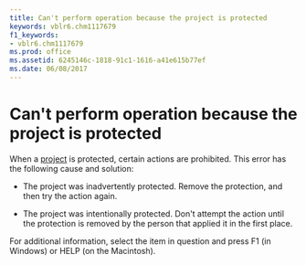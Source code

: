 ```yaml
---
title: Can't perform operation because the project is protected
keywords: vblr6.chm1117679
f1_keywords:
- vblr6.chm1117679
ms.prod: office
ms.assetid: 6245146c-1818-91c1-1616-a41e615b77ef
ms.date: 06/08/2017
---
```



# Can't perform operation because the project is protected

When a [project](../../Glossary/vbe-glossary.md) is protected, certain actions are prohibited. This error has the following cause and solution:



- The project was inadvertently protected. Remove the protection, and then try the action again.
    
- The project was intentionally protected. Don't attempt the action until the protection is removed by the person that applied it in the first place.
    

For additional information, select the item in question and press F1 (in Windows) or HELP (on the Macintosh).

